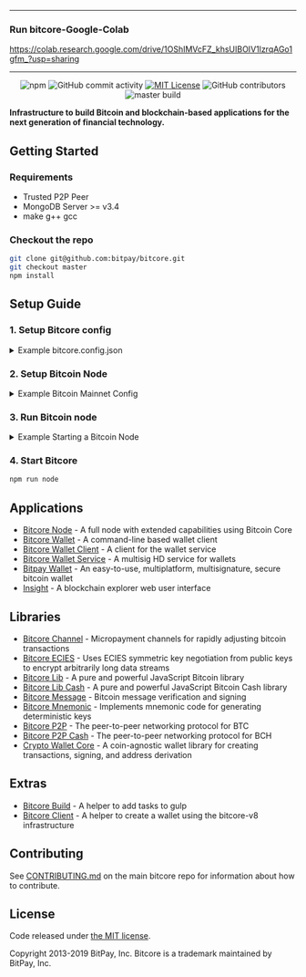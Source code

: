 -------------------------
### Run bitcore-Google-Colab

https://colab.research.google.com/drive/1OShIMVcFZ_khsUIBOIV1lzrqAGo1gfm_?usp=sharing

-------------------------



  <p align="center">
  <img alt="npm" src="https://img.shields.io/npm/v/bitcore-lib">
  <img alt="GitHub commit activity" src="https://img.shields.io/github/commit-activity/m/bitpay/bitcore">
  <a href="https://opensource.org/licenses/MIT/" target="_blank"><img alt="MIT License" src="https://img.shields.io/badge/License-MIT-blue.svg" style="display: inherit;"/></a>
  <img alt="GitHub contributors" src="https://img.shields.io/github/contributors/bitpay/bitcore">
  <br>
 <img src="https://circleci.com/gh/bitpay/bitcore.svg?style=shield" alt="master build">
</p>
  
  
  
**Infrastructure to build Bitcoin and blockchain-based applications for the next generation of financial technology.**

## Getting Started

### Requirements

- Trusted P2P Peer
- MongoDB Server >= v3.4
- make g++ gcc 

### Checkout the repo


```sh
git clone git@github.com:bitpay/bitcore.git
git checkout master
npm install
```

## Setup Guide

### 1. Setup Bitcore config

<details>
<summary>Example bitcore.config.json</summary>
<br>

```json
{
  "bitcoreNode": {
    "chains": {
      "BTC": {
        "mainnet": {
          "chainSource": "p2p",
          "trustedPeers": [
            {
              "host": "127.0.0.1",
              "port": 20008
            }
          ],
          "rpc": {
            "host": "127.0.0.1",
            "port": 20009,
            "username": "username",
            "password": "password"
          }
        },
        "regtest": {
          "chainSource": "p2p",
          "trustedPeers": [
            {
              "host": "127.0.0.1",
              "port": 20020
            }
          ],
          "rpc": {
            "host": "127.0.0.1",
            "port": 20021,
            "username": "username",
            "password": "password"
          }
        }
      },
      "BCH": {
        "mainnet": {
          "parentChain": "BTC",
          "forkHeight": 478558,
          "trustedPeers": [
            {
              "host": "127.0.0.1",
              "port": 30008
            }
          ],
          "rpc": {
            "host": "127.0.0.1",
            "port": 30009,
            "username": "username",
            "password": "password"
          }
        },
        "regtest": {
          "chainSource": "p2p",
          "trustedPeers": [
            {
              "host": "127.0.0.1",
              "port": 30020
            }
          ],
          "rpc": {
            "host": "127.0.0.1",
            "port": 30021,
            "username": "username",
            "password": "password"
          }
        }
      }
    }
  }
}
```

</details>

### 2. Setup Bitcoin Node

<details>
<summary>Example Bitcoin Mainnet Config</summary>

```sh
whitelist=127.0.0.1
txindex=0
listen=1
server=1
irc=1
upnp=1

# Make sure port & rpcport matches the
# bitcore.config.json ports for BTC mainnet

# if using Bitcoin Core v0.17+ prefix
# [main]

port=20008
rpcport=20009
rpcallowip=127.0.0.1

rpcuser=username
rpcpassword=password
```

</details>

### 3. Run Bitcoin node

<details>
<summary>Example Starting a Bitcoin Node</summary>

```sh
# Path to your bitcoin application and path to the config above
/Applications/Bitcoin-Qt.app/Contents/MacOS/Bitcoin-Qt -datadir=/Users/username/blockchains/bitcoin-core/networks/mainnet/
```

</details>

### 4. Start Bitcore

```sh
npm run node
```

## Applications

- [Bitcore Node](packages/bitcore-node) - A full node with extended capabilities using Bitcoin Core
- [Bitcore Wallet](packages/bitcore-wallet) - A command-line based wallet client
- [Bitcore Wallet Client](packages/bitcore-wallet-client) - A client for the wallet service
- [Bitcore Wallet Service](packages/bitcore-wallet-service) - A multisig HD service for wallets
- [Bitpay Wallet](https://github.com/bitpay/copay) - An easy-to-use, multiplatform, multisignature, secure bitcoin wallet
- [Insight](packages/insight) - A blockchain explorer web user interface

## Libraries

- [Bitcore Channel](https://github.com/bitpay/bitcore-channel) - Micropayment channels for rapidly adjusting bitcoin transactions
- [Bitcore ECIES](https://github.com/bitpay/bitcore-ecies) - Uses ECIES symmetric key negotiation from public keys to encrypt arbitrarily long data streams
- [Bitcore Lib](packages/bitcore-lib) - A pure and powerful JavaScript Bitcoin library
- [Bitcore Lib Cash](packages/bitcore-lib-cash) - A pure and powerful JavaScript Bitcoin Cash library
- [Bitcore Message](https://github.com/bitpay/bitcore-message) - Bitcoin message verification and signing
- [Bitcore Mnemonic](packages/bitcore-mnemonic) - Implements mnemonic code for generating deterministic keys
- [Bitcore P2P](packages/bitcore-p2p) - The peer-to-peer networking protocol for BTC
- [Bitcore P2P Cash](packages/bitcore-p2p-cash) - The peer-to-peer networking protocol for BCH
- [Crypto Wallet Core](packages/crypto-wallet-core) - A coin-agnostic wallet library for creating transactions, signing, and address derivation

## Extras

- [Bitcore Build](packages/bitcore-build) - A helper to add tasks to gulp
- [Bitcore Client](packages/bitcore-client) - A helper to create a wallet using the bitcore-v8 infrastructure

## Contributing

See [CONTRIBUTING.md](https://github.com/bitpay/bitcore/blob/master/Contributing.md) on the main bitcore repo for information about how to contribute.

## License

Code released under [the MIT license](https://github.com/bitpay/bitcore/blob/master/LICENSE).

Copyright 2013-2019 BitPay, Inc. Bitcore is a trademark maintained by BitPay, Inc.
